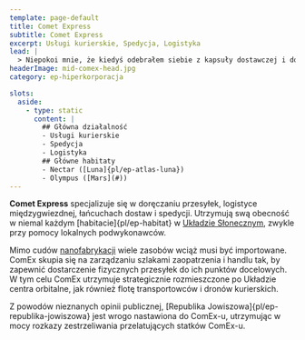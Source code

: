 ```yaml
---
template: page-default
title: Comet Express
subtitle: Comet Express
excerpt: Usługi kurierskie, Spedycja, Logistyka
lead: |
  > Niepokoi mnie, że kiedyś odebrałem siebie z kapsuły dostawczej i do dziś nie wiem, kto mnie wysłał.
headerImage: mid-comex-head.jpg
category: ep-hiperkorporacja

slots:
  aside:
    - type: static
      content: |
        ## Główna działalność
        - Usługi kurierskie
        - Spedycja
        - Logistyka
        ## Główne habitaty
        - Nectar ([Luna]{pl/ep-atlas-luna})
        - Olympus ([Mars](#))
---
```

**Comet Express** specjalizuje się w doręczaniu przesyłek, logistyce międzygwiezdnej, łańcuchach dostaw i spedycji. Utrzymują swą obecność w niemal każdym [habitacie]{pl/ep-habitat} w [Układzie Słonecznym](#), zwykle przy pomocy lokalnych podwykonawców.

Mimo cudów [nanofabrykacji](#) wiele zasobów wciąż musi być importowane. ComEx skupia się na zarządzaniu szlakami zaopatrzenia i handlu tak, by zapewnić dostarczenie fizycznych przesyłek do ich punktów docelowych. W tym celu ComEx utrzymuje strategicznie rozmieszczone po Układzie centra orbitalne, jak również flotę transportowców i dronów kurierskich.

Z powodów nieznanych opinii publicznej, [Republika Jowiszowa]{pl/ep-republika-jowiszowa} jest wrogo nastawiona do ComEx-u, utrzymując w mocy rozkazy zestrzeliwania przelatujących statków ComEx-u.
